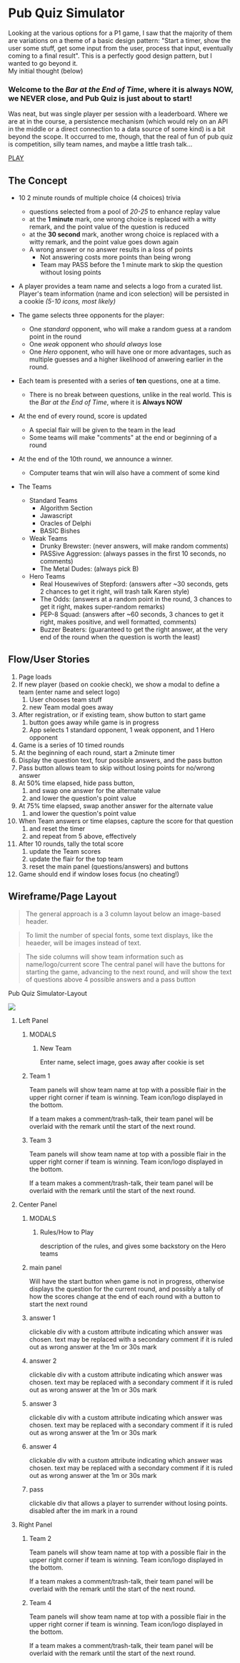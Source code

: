 # Pub Quiz Simulator
Looking at the various options for a P1 game, I saw that the majority of them are variations on a theme of a basic design pattern: "Start a timer, show the user some stuff, get some input from the user, process that input, eventually coming to a final result".
This is a perfectly good design pattern, but I wanted to go beyond it.  
My initial thought (below)

### Welcome to the *Bar at the End of Time*, where it is always **NOW**, we **NEVER** close, and Pub Quiz is just about to start!
Was neat, but was single player per session with a leaderboard.
Where we are at in the course, a persistence mechanism (which would rely on an API in the middle or a direct connection to a data source of some kind) is a bit beyond the scope.
It occurred to me, though, that the real of fun of pub quiz is competition, silly team names, and maybe a little trash talk...


[PLAY](https://iamniama.github.io/PubQuizSimulator/)

## The Concept
* 10 2 minute rounds of multiple choice (4 choices) trivia
    * questions selected from a pool of *20-25* to enhance replay value
    * at the **1 minute** mark, one wrong choice is replaced with a witty remark, and the point value of the question is reduced
    * at the **30 second** mark, another wrong choice is replaced with a witty remark, and the point value goes down again
    * A wrong answer or no answer results in a loss of points
        * Not answering costs more points than being wrong
        * Team may PASS before the 1 minute mark to skip the question without losing points

* A player provides a team name and selects a logo from a curated list. Player's team information (name and icon selection) will be persisted in a cookie *(5-10 icons, most likely)*

* The game selects three opponents for the player:
    * One *standard* opponent, who will make a random guess at a random point in the round
    * One *weak* opponent who *should always* lose
    * One *Hero* opponent, who will have one or more advantages, such as multiple guesses and a higher likelihood of anwering earlier in the round.

* Each team is presented with a series of **ten** questions, one at a time.
  * There is no break between questions, unlike in the real world.  This is the *Bar at the End of Time*, where it is **Always NOW**

* At the end of every round, score is updated
  * A special flair will be given to the team in the lead
  * Some teams will make "comments" at the end or beginning of a round

* At the end of the 10th round, we announce a winner.
    * Computer teams that win will also have a comment of some kind

* The Teams
    * Standard Teams
        * Algorithm Section
        * Jawascript
        * Oracles of Delphi
        * BASIC Bishes
    * Weak Teams
        * Drunky Brewster: (never answers, will make random comments)
        * PASSive Aggression: (always passes in the first 10 seconds, no comments)
        * The Metal Dudes: (always pick B)
    * Hero Teams
        * Real Housewives of Stepford:  (answers after ~30 seconds, gets 2 chances to get it right, will trash talk Karen style)
        * The Odds: (answers at a random point in the round, 3 chances to get it right, makes super-random remarks)
        * PEP-8 Squad: (answers after ~60 seconds, 3 chances to get it right, makes positive, and well formatted, comments)
        * Buzzer Beaters: (guaranteed to get the right answer, at the very end of the round when the question is worth the least)

## Flow/User Stories
1. Page loads
2. If new player (based on cookie check), we show a modal to define a team (enter name and select logo)
   1. User chooses team stuff
   2. new Team modal goes away
3. After registration, or if existing team, show button to start game
   1. button goes away while game is in progress
   2. App selects 1 standard opponent, 1 weak opponent, and 1 Hero opponent
4. Game is a series of 10 timed rounds
5. At the beginning of each round, start a 2minute timer
6. Display the question text, four possible answers, and the pass button
7. Pass button allows team to skip without losing points for no/wrong answer
8. At 50% time elapsed, hide pass button, 
   1. and swap one answer for the alternate value 
   2. and lower the question's point value
9. At 75% time elapsed, swap another answer for the alternate value
    1. and lower the question's point value
10. When Team answers or time elapses, capture the score for that question
    1. and reset the timer
    2. and repeat from 5 above, effectively
11. After 10 rounds, tally the total score
    1. update the Team scores
    2. update the flair for the top team
    3. reset the main panel (questions/answers) and buttons
12. Game should end if window loses focus (no cheating!)

## Wireframe/Page Layout

>   The general approach is a 3 column layout below an image-based header.

>   To limit the number of special fonts, some text displays, like the heaeder, will be images instead of text.

>   The side columns will show team information such as name/logo/current score
>   The central panel will have the buttons for starting the game, advancing to the next round, and will show the text of questions above 4 possible answers and a pass button

Pub Quiz Simulator-Layout

![](97d75a040f86b941e901c31e4dad27a5.png)

1.  Left Panel

    1.  MODALS

        1.  New Team

            Enter name, select image, goes away after cookie is set

    2.  Team 1

        Team panels will show team name at top with a possible flair in the
        upper right corner if team is winning. Team icon/logo displayed in the
        bottom.

        If a team makes a comment/trash-talk, their team panel will be overlaid
        with the remark until the start of the next round.

    3.  Team 3

        Team panels will show team name at top with a possible flair in the
        upper right corner if team is winning. Team icon/logo displayed in the
        bottom.

        If a team makes a comment/trash-talk, their team panel will be overlaid
        with the remark until the start of the next round.

2.  Center Panel

    1.  MODALS

        1.  Rules/How to Play

            description of the rules, and gives some backstory on the Hero teams

    2.  main panel

        Will have the start button when game is not in progress, otherwise
        displays the question for the current round, and possibly a tally of how
        the scores change at the end of each round with a button to start the
        next round

    3.  answer 1

        clickable div with a custom attribute indicating which answer was
        chosen. text may be replaced with a secondary comment if it is ruled out
        as wrong answer at the 1m or 30s mark

    4.  answer 2

        clickable div with a custom attribute indicating which answer was
        chosen. text may be replaced with a secondary comment if it is ruled out
        as wrong answer at the 1m or 30s mark

    5.  answer 3

        clickable div with a custom attribute indicating which answer was
        chosen. text may be replaced with a secondary comment if it is ruled out
        as wrong answer at the 1m or 30s mark

    6.  answer 4

        clickable div with a custom attribute indicating which answer was
        chosen. text may be replaced with a secondary comment if it is ruled out
        as wrong answer at the 1m or 30s mark

    7.  pass

        clickable div that allows a player to surrender without losing points.
        disabled after the im mark in a round

3.  Right Panel

    1.  Team 2

        Team panels will show team name at top with a possible flair in the
        upper right corner if team is winning. Team icon/logo displayed in the
        bottom.

        If a team makes a comment/trash-talk, their team panel will be overlaid
        with the remark until the start of the next round.

    2.  Team 4

        Team panels will show team name at top with a possible flair in the
        upper right corner if team is winning. Team icon/logo displayed in the
        bottom.

        If a team makes a comment/trash-talk, their team panel will be overlaid
        with the remark until the start of the next round.
